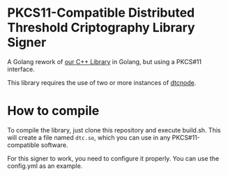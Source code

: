 # PKCS11-Compatible Distributed Threshold Criptography Library Signer

A Golang rework of [our C++ Library](https://github.com/niclabs/tchsm-libdtc) in Golang, but using a PKCS#11 interface.

This library requires the use of two or more instances of [dtcnode](https://github.com/niclabs/dtcnode).


# How to compile

To compile the library, just clone this repository and execute build.sh. This will create a file named `dtc.so`, which you can use in any PKCS#11-compatible software.

For this signer to work, you need to configure it properly. You can use the config.yml as an example.
